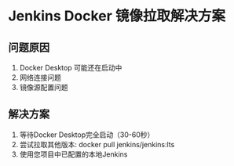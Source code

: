 # Jenkins Docker 镜像拉取解决方案

## 问题原因
1. Docker Desktop 可能还在启动中
2. 网络连接问题
3. 镜像源配置问题

## 解决方案
1. 等待Docker Desktop完全启动（30-60秒）
2. 尝试拉取其他版本: docker pull jenkins/jenkins:lts
3. 使用您项目中已配置的本地Jenkins
